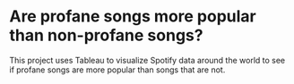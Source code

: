 # Are profane songs more popular than non-profane songs?
This project uses Tableau to visualize Spotify data around the world to see if profane songs are more popular than songs that are not.
